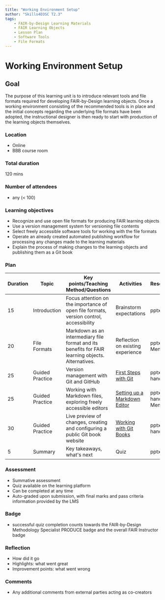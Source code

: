```yaml
---
title: "Working Environment Setup"
author: "Skills4EOSC T2.3"
tags: 
    - FAIR-by-Design Learning Materials
    - FAIR Learning Objects
    - Lesson Plan
    - Software Tools
    - File Formats
---
```


# Working Environment Setup

## Goal

The purpose of this learning unit is to introduce relevant tools and file formats required for developing FAIR-by-Design learning objects. Once a working environment consisting of the recommended tools is in place and the initial concepts regarding the underlying file formats have been adopted, the instructional designer is then ready to start with production of the learning objects themselves.

### Location

- Online
- BBB course room

### Total duration

120 mins

### Number of attendees

- any (< 100)

### Learning objectives

- Recognize and use open file formats for producing FAIR learning objects
- Use a version management system for versioning file contents
- Select freely accessible software tools for working with the file formats
- Operate an already created automated publishing workflow for processing any changes made to the learning materials
- Explain the process of making changes to the learning objects and publishing them as a Git book

### Plan

| Duration | Topic          | Key points/Teaching Method/Questions                                                              | Activities                                                                | Resources             |
|----------|----------------|---------------------------------------------------------------------------------------------------|---------------------------------------------------------------------------|-----------------------|
| 15       | Introduction   | Focus attention on the importance of open file formats, version control, accessibility            | Brainstorm expectations                                                   | pptx                  |
| 20       | File Formats   | Markdown as an intermediary file format and its benefits for FAIR learning objects. Alternatives. | Reflection on existing experience                                         | pptx, Menti           |
| 25       | Guided Practice| Version management with Git and GitHub                                                            | [First Steps with Git](./Activities/01-First%20Steps%20with%20Git.md)     | pptx, handouts        |
| 25       | Guided Practice| Working with Markdown files, exploring freely accessible editors                                  | [Setting up a Markdown Editor](./Activities/02-Setting%20up%20a%20Markdown%20Editor.md)                                           | pptx, handouts, Menti |
| 30       | Guided Practice| Live preview of changes, creating and configuring a public Git book website                       | [Working with Git Books](./Activities/03-Working%20with%20Git%20Books.md) | pptx, handouts        |
| 5       | Summary        | Key takeaways, what's next                                                                        | Quiz                                                                      | pptx                  |

### Assessment

- Summative assessment
- Quiz available on the learning platform
- Can be completed at any time
- Auto-graded upon submission, with final marks and pass criteria information provided by the LMS

### Badge

- successful quiz completion counts towards the FAIR-by-Design Methodology Specialist PRODUCE badge and the overall FAIR Instructor badge

### Reflection

- How did it go
- Highlights: what went great
- Improvement points: what went wrong

### Comments

- Any additional comments from external parties acting as co-creators